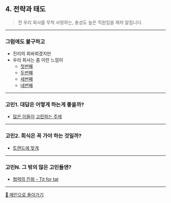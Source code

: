 ## 4. 전략과 태도
> 전 우리 회사를 무척 사랑하는, 충성도 높은 직원임을 재차 알립니다.

***

### 그럼에도 불구하고
- 진리의 회바회겠지만
- 우리 회사는 좀 이런 느낌이
  - [첫번째](./img/comp1.jfif)
  - [두번째](./img/comp2.jfif)
  - [세번째](./img/comp3.jpeg)
  - [네번째](./img/comp4.jfif)

***

### 고민1. 대답은 어떻게 하는게 좋을까?
- [많은 이들이](./img/att11.webp) [고민하는 주제](./img/att12.jfif)

***

### 고민2. 회식은 꼭 가야 하는 것일까?
- [트렌드에 맞게](./img/att1.jfif)

***

### 고민N. 그 밖의 많은 고민들엔?
- [협력의 진화 - Tit for tat](./pt/titfortat.pdf)

***

[🚀 메인으로 돌아가기](./main.md)
